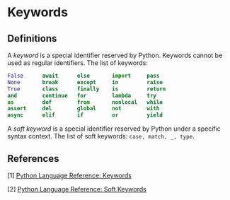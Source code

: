 # Keywords

## Definitions
A *keyword* is a special identifier reserved by Python. Keywords cannot be used as regular identifiers. The list of keywords:
```python
False      await      else       import     pass
None       break      except     in         raise
True       class      finally    is         return
and        continue   for        lambda     try
as         def        from       nonlocal   while
assert     del        global     not        with
async      elif       if         or         yield
```

A *soft keyword* is a special identifier reserved by Python under a specific syntax context. The list of soft keywords: `case, match, _, type`.

## References
[1] [Python Language Reference: Keywords](https://docs.python.org/3/reference/lexical_analysis.html#keywords)

[2] [Python Language Reference: Soft Keywords](https://docs.python.org/3/reference/lexical_analysis.html#soft-keywords)